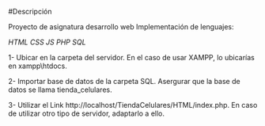 #Descripción

Proyecto de asignatura desarrollo web
Implementación de lenguajes:

*HTML*
*CSS*
*JS*
*PHP*
*SQL*

1- Ubicar en la carpeta del servidor. En el caso de usar XAMPP, lo ubicarías en xampp\htdocs\.

2- Importar base de datos de la carpeta SQL. Asergurar que la base de datos se llama tienda_celulares.

3- Utilizar el Link http://localhost/TiendaCelulares/HTML/index.php. En caso de utilizar otro tipo de servidor, adaptarlo a ello.
